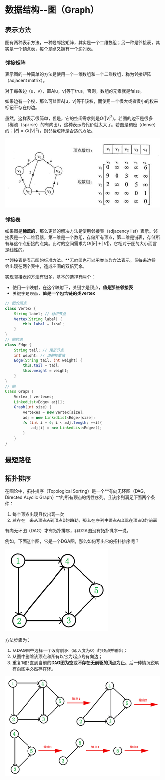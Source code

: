 # 数据结构--图（Graph）

## 表示方法

图有两种表示方法，一种是邻接矩阵，其实是一个二维数组；另一种是邻接表，其实是一个顶点表，每个顶点又拥有一个边列表。

### 邻接矩阵

表示图的一种简单的方法是使用一个一维数组和一个二维数组，称为邻接矩阵（adjacent matrix）。

对于每条边（u，v），置A[u，v]等于true，否则，数组的元素就是false。

如果边有一个权，那么可以置A[u，v]等于该权，而使用一个很大或者很小的权来标记不存在的边。

虽然，这样表示很简单，但是，它的空间需求则是$O(|V|^2)$。若图的边不是很多（稀疏（sparse）的有向图），这种表示的代价就太大了。若图是稠密（dense）的：$|E|=O(|V|^2)$，则邻接矩阵是合适的方法。

![20150731211453086](assets/20150731211453086.jpg)

### 邻接表

如果图是**稀疏的**，那么更好的解决方法是使用邻接表（adjacency list）表示。邻接表是一个二维容器，第一维是一个数组，存储所有顶点，第二维是链表，存储所有与这个点衔接的点集。此时的空间需求为$O(|E|+|V|)$，它相对于图的大小而言是线性的。

**领接表是表示图的标准方法。**无向图也可以用类似的方法表示，但每条边将会出现在两个表中，造成空间的双倍冗余。

实现邻接表的方法有很多，基本的选择有两个：

- 使用一个映射，在这个映射下，关键字是顶点，**值是那些邻接表**
- 关键字是顶点，**值是一个包含链的类Vertex**

```java
// 图的顶点
class Vertex {
    String label; // 标识节点
    Vertex(String label) {
        this.label = label;
    }
}
// 图的边
class Edge {
    String tail; // 尾部节点
    int weight; // 边的权重值
    Edge(String tail, int weight) {
        this.tail = tail;
        this.weight = weight;
    }
}
// 图
Class Graph {
    Vertex[] vertexes;
    LinkedList<Edge> adj[];
    Graph(int size) {
        vertexes = new Vertex[size];
        adj = new LinkedList<Edge>[size];
        for(int i = 0; i < adj.length; ++i){
            adj[i] = new LinkedList<Edge>();
        }
    }
}
```

## 最短路径

## 拓扑排序

在图论中，拓扑排序（Topological Sorting）是一个**有向无环图（DAG，Directed Acyclic Graph）**的所有顶点的线性序列。且该序列满足下面两个条件：

1. 每个顶点出现且仅出现一次
2. 若存在一条从顶点A到顶点B的路劲，那么在序列中顶点A出现在顶点B的前面

有向无环图（DAG）才有拓扑排序，非DGA图没有拓扑排序一说。

例如，下面这个图，它是一个DGA图，那么如何写出它的拓扑排序呢？

![20150507001028284](assets/20150507001028284.jpg)

方法步骤为：

1. 从DAG图中选择一个没有前驱（即入度为0）的顶点并输出；
2. 从图中删除该顶点和所有以它为起点的有向边；
3. 重复1和2直到当前的**DAG图为空**或**不存在无前驱的顶点为止**。后一种情况说明有向图中必然存在环。

![20150507001759702](assets/20150507001759702.jpg)























